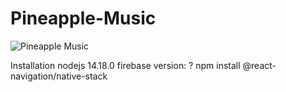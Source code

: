 # Pineapple-Music
![Pineapple Music](https://thumbs.dreamstime.com/z/pineapple-listening-to-music-copy-space-pineapple-listening-to-music-131326328.jpg)

Installation
nodejs 14.18.0
firebase version: ?
npm install @react-navigation/native-stack